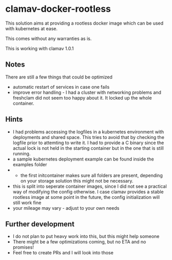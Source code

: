 # clamav-docker-rootless

This solution aims at providing a rootless docker image which can be used with kubernetes at ease.

This comes without any warranties as is.

This is working with clamav 1.0.1

## Notes
There are still a few things that could be optimized
- automatic restart of services in case one fails
- improve error handling - I had a cluster with networking problems and freshclam did not seem too happy about it. It locked up the whole container.

## Hints
- I had problems accessing the logfiles in a kubernetes environment with deployments and shared space. This tries to avoid that by checking the logfile prior to attemting to write it. I had to provide a C binary since the actual lock is not held in the starting container but in the one that is still running.
- a sample kubernetes deployment example can be found inside the examples folder
- - the first initcontainer makes sure all folders are present, depending on your storage solution this might not be necessary.
- this is split into seperate container images, since I did not see a practical way of modifying the config otherwise. I case clamav provides a stable rootless image at some point in the future, the config initialization will still work fine
- your mileage may vary - adjust to your own needs

## Further development
- I do not plan to put heavy work into this, but this might help someone
- There might be a few optimizations coming, but no ETA and no promises!
- Feel free to create PRs and I will look into those
